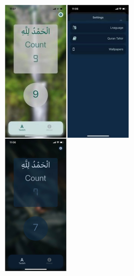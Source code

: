 
<img src="./assets/img/appimg1.jpg" width="200px"/>
<img src="./assets/img/appimg2.jpg" width="200px"/>
<img src="./assets/img/appimg3.jpg" width="200px"/>